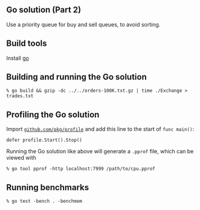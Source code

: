 ## Go solution (Part 2)

Use a priority queue for buy and sell queues, to avoid sorting.

## Build tools

Install [go](https://golang.org)

## Building and running the Go solution

```
% go build && gzip -dc ../../orders-100K.txt.gz | time ./Exchange > trades.txt
```

## Profiling the Go solution

Import [`github.com/pkg/profile`](https://github.com/pkg/profile) and add this line to the start of `func main()`:

```
defer profile.Start().Stop()
```

Running the Go solution like above will generate a `.pprof` file, which can be viewed with

```
% go tool pprof -http localhost:7999 /path/to/cpu.pprof
```

## Running benchmarks

```
% go test -bench . -benchmem
```
